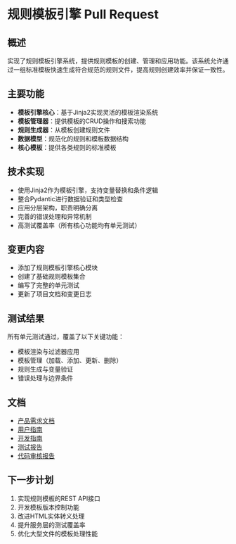 # 规则模板引擎 Pull Request

## 概述

实现了规则模板引擎系统，提供规则模板的创建、管理和应用功能。该系统允许通过一组标准模板快速生成符合规范的规则文件，提高规则创建效率并保证一致性。

## 主要功能

- **模板引擎核心**：基于Jinja2实现灵活的模板渲染系统
- **模板管理器**：提供模板的CRUD操作和搜索功能
- **规则生成器**：从模板创建规则文件
- **数据模型**：规范化的规则和模板数据结构
- **核心模板**：提供各类规则的标准模板

## 技术实现

- 使用Jinja2作为模板引擎，支持变量替换和条件逻辑
- 整合Pydantic进行数据验证和类型检查
- 应用分层架构，职责明确分离
- 完善的错误处理和异常机制
- 高测试覆盖率（所有核心功能均有单元测试）

## 变更内容

- 添加了规则模板引擎核心模块
- 创建了基础规则模板集合
- 编写了完整的单元测试
- 更新了项目文档和变更日志

## 测试结果

所有单元测试通过，覆盖了以下关键功能：
- 模板渲染与过滤器应用
- 模板管理（加载、添加、更新、删除）
- 规则生成与变量验证
- 错误处理与边界条件

## 文档

- [产品需求文档](/.ai/prd/prd-rule-template-engine.md)
- [用户指南](/.ai/tasks/TS10.1.1/review/user_guide.md)
- [开发指南](/.ai/tasks/TS10.1.1/review/dev_guide.md)
- [测试报告](/.ai/tasks/TS10.1.1/test/test_summary.md)
- [代码审核报告](/.ai/tasks/TS10.1.1/review/code_review_report.md)

## 下一步计划

1. 实现规则模板的REST API接口
2. 开发模板版本控制功能
3. 改进HTML实体转义处理
4. 提升服务层的测试覆盖率
5. 优化大型文件的模板处理性能